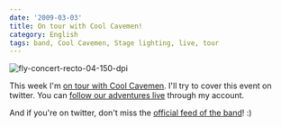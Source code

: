 ```yaml
---
date: '2009-03-03'
title: On tour with Cool Cavemen!
category: English
tags: band, Cool Cavemen, Stage lighting, live, tour
---
```


![fly-concert-recto-04-150-dpi]({attach}fly-concert-recto-04-150-dpi.png)

This week I'm
[on tour with Cool Cavemen](https://coolcavemen.com/2009/tournee-nationale/).
I'll try to cover this event on twitter. You can
[follow our adventures live](https://twitter.com/kdeldycke) through my account.

And if you're on twitter, don't miss the
[official feed of the band](https://twitter.com/coolcavemen)! :)
